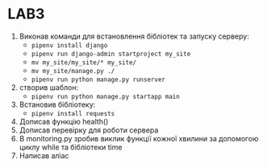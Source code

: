 # LAB3
1. Виконав команди для встановлення бібліотек та запуску серверу:
    * `pipenv install django`
    * `pipenv run django-admin startproject my_site`
    * `mv my_site/my_site/* my_site/` 
    * `mv my_site/manage.py ./`
    * `pipenv run python manage.py runserver` 
2. створив шаблон: 
    * `pipenv run python manage.py startapp main`
3. Встановив бібліотеку: 
    * `pipenv install requests`
4. Дописав функцію health()
5. Дописав перевірку для роботи сервера
6. В monitoring.py зробив виклик функції кожної хвилини за допомогою циклу while та бібліотеки time
7. Написав аліас
